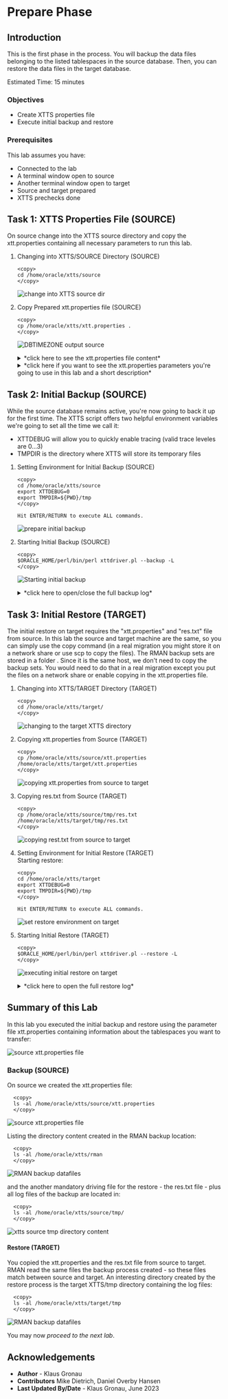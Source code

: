 # Prepare Phase  

## Introduction
This is the first phase in the process. You will backup the data files belonging to the listed tablespaces in the source database. Then, you can restore the data files in the target database.


Estimated Time: 15 minutes

### Objectives

- Create XTTS properties file
- Execute initial backup and restore


### Prerequisites

This lab assumes you have:

- Connected to the lab
- A terminal window open to source
- Another terminal window open to target
- Source and target prepared
- XTTS prechecks done


## Task 1: XTTS Properties File (SOURCE)
On source change into the XTTS source directory and copy the xtt.properties containing all necessary parameters to run this lab.

1. Changing into XTTS/SOURCE Directory (SOURCE)

    ```
    <copy>
    cd /home/oracle/xtts/source
    </copy>
    ```

    ![change into XTTS source dir](./images/switch-src-xtts-dir.png " ")

2. Copy Prepared xtt.properties file (SOURCE)

    ```
    <copy>
    cp /home/oracle/xtts/xtt.properties .
    </copy>
    ```

    ![DBTIMEZONE output source](./images/cpy-xtt-properties.png " ")

    <details>
    <summary>*click here to see the xtt.properties file content*</summary>


      ``` text
        ## xtt.properties
        ## (Doc ID 2471245.1)
        ##
        ## Properties file for xttdriver.pl
        ##
        ## Properties to set are the following:
        ##   tablespaces
        ##   platformid
        ##   dest_datafile_location
        ##   dest_datafile_location
        ##   dest_scratch_location
        ##   cnvinst_home
        ##   cnvinst_sid
        ##   asm_home
        ##   asm_sid
        ##   parallel
        ##   rollparallel
        ##   getfileparallel
        ##   metatransfer
        ##   destuser
        ##   desthost
        ##   desttmpdir
        ##   srcconnstr
        ##   destconnstr
        ##   allowstandby
        ##   usermantransport
        ##
        ## See documentation below and My Oracle Support Note 2471245.1 for details on V4.
        ##
        ##
        ##
        ## Next parameters are needed ONLY when using dbms_file_transfer package
        ## source database directory pointing to the SOURCE datafile location
        ##
        ## srcdir=XTTS_SOURCE_DIR1
        ##
        ## target database directory pointing to the TARGET datafile location
        ##
        ## dstdir=XTTS_TARGET_DIR
        ## srclink=XTTS_SOURCE_LNK
        ## Tablespaces to transport
        ## ========================
        ##
        ## tablespaces
        ## -----------
        ## Comma separated list of tablespaces to transport from source database to destination databa
        ## Do NOT use quotes
        ## Specify tablespace names in CAPITAL letters.
        ## Be sure there are NO space between the names
        ## TABLESPACES w/o sys, system, sysaux, temp and undo - list is comma separated without spaces!
        tablespaces=TPCCTAB,USERS
        ## Source database platform ID
        ## ===========================
        ##
        ## platformid
        ## ----------
        ## Source database platform id, obtained from V$DATABASE.PLATFORM_ID
        platformid=13
        ## SOURCE system file locations
        ## ============================
        ##
        ## src_scratch_location
        ## ------------
        ## Location where datafile copies and incremental backups are created on the source system.
        ##
        ## This location may be an NFS-mounted filesystem that is shared with the
        ## destination system, in which case it should reference the same NFS location
        ## as the dest_scratch_location property for the destination system.
        src_scratch_location=/home/oracle/xtts/rman
        ## DESTINATION system file locations
        ## =================================
        ##
        ## dest_datafile_location
        ## -------------
        ##
        ## This is the FINAL location of the datafiles to be used by the destination database.
        ## Be sure there are NO TRAILING space
        ## Location where the converted datafile copies will be written in the destination.
        ## If using ASM, this should be set to the disk group name:
        ## dest_datafile_location=+DATAMCH
        dest_datafile_location=/u02/oradata/CDB3/pdb3/
        ## dest_scratch_location
        ## -----------
        ## This is the location where datafile copies and backups are placed on the destination system
        ## transferred manually from the souce system.  This location must have
        ## sufficient free space to hold copies of all datafiles and backups being transported.
        ##
        ## This location may be a DBFS-mounted filesystem.
        ##
        ## This location may be an NFS-mounted filesystem that is shared with the
        ## source system in which case it should reference the same NFS location
        ## as the src_scratch_location for the source system.
        ## dest_scratch_location=/dest_backups/
        dest_scratch_location=/home/oracle/xtts/rman
        ## asm_home, asm_sid
        ## -----------------
        ## Grid home and SID for the ASM instance that runs on the destination
        ## system when the destination datafiles will reside on ASM.
        ##
        #asm_home=/u01/app/11.2.0.4/grid
        #asm_sid=+ASM1
        #asm_home=/u01/app/12.1.0.2/grid
        #asm_sid=+ASM1
        ## Parallel parameters
        ## ===================
        ##
        ## parallel
        ## --------
        ## Parallel defines the channel parallelism used in copying (prepare phase),
        ## converting.
        ##
        ## Note: Incremental backup creation parallelism is defined by RMAN
        ## configuration for DEVICE TYPE DISK PARALLELISM.
        ##
        ## If undefined, default value is 8.
        parallel=8
        ## rollparallel
        ## ------------
        ## Defines the level of parallelism for the -r roll forward operation.
        ##
        ## If undefined, default value is 0 (serial roll forward).
        rollparallel=2
        ## getfileparallel
        ## ---------------
        ## Defines the level of parallelism for the -G operation
        ##
        ## If undefined, default value is 1. Max value supported is 8.
        ## This will be enhanced in the future to support more than 8
        ## depending on the destination system resources.
        #getfileparallel=4
        ## metatransfer
        ## ---------------
        ## If passwordless ssh is enabled between the source and the destination, the
        ## script can automatically transfer the temporary files and the backups from
        ## source to destination. Other parameters like desthost, desttmpdir needs to
        ## be defined for this to work. destuser is optional
        ## metatransfer=1
        #metatransfer=1
        ## destuser
        ## ---------
        ## The username that will be used for copying the files from source to dest
        ## using scp. This is optional
        ## dest_user=username
        # dest_user=DESTUSERDUMP
        ## desthost
        ## --------
        ## This will be the name of the destination host.
        ## dest_host=machinename
        #dest_host=hol.localdomain
        ## desttmpdir
        ## ---------------
        ## This should be defined to same directory as TMPDIR for getting the
        ## temporary files. The incremental backups will be copied to directory pointed
        ## by stageondest parameter.
        ## desttmpdir=/ogg/oraacs/XTTS
        #desttmpdir=DUMPTARGET/XTTS/ogg/oraacs/XTTS
        ## dumpdir
        ## ---------
        ## The directory in which the dump file be restored to. If this is not specified
        ## then TMPDIR is used.
        ## dumpdir=/ogg/oraacs/xtts
        ## using scp. This is optional
        ## dumpdir=
        ## srcconnstr
        ## ---------
        ## Only needs to be set in CDB environment. Specifies connect string of the
        ## source pluggable database
        #srcconnstr=sys/knl_test7@cdb1_pdb1
        ## destconnstr
        ## ---------
        ## Only needs to be set in CDB environment. Specifies connect string of the
        ## destination pluggable database
        destconnstr=sys/oracle@pdb3
        ## allowstandby
        ## ---------
        ## This will allow the script to be run from standby database.
        ## allowstandby=1
        ## usermantransport
        ## -----------------
        ## This should be set if using 12c.
        #usermantransport=1
        ## usermantransport=1
      ```
    </details>

    <details>
    <summary>*click here if you want to see the xtt.properties parameters you're going to use in this lab and a short description*</summary>


    | Parameter | Comment |
    | :-------- | :-----|
    | tablespaces=TPCCTAB,USERS | Comma separated list of tablespaces to transport from source database to destination database |
    | platformid=13 | Source database platform id, obtained from V$DATABASE.PLATFORM_ID |
    | src\_scratch\_location=/home/oracle/xtts/rman | Location where datafile copies and incremental backups are created on the source system |
    | dest\_datafile\_location=/u02/oradata/CDB3/pdb3/ | This is the FINAL location of the datafiles to be used by the destination database |
    | parallel=8 | Parallel defines the channel parallelism used in copying (prepare phase), converting (NOT RMAN) |
    | rollparallel=2 | Defines the level of parallelism for the roll forward operation |
    | destconnstr=sys/oracle@pdb3 | Only needs to be set in CDB environment. Specifies connect string of the destination pluggable database |
    {: title="xtts.properties parameters used in this lab"}

    </details>



## Task 2: Initial Backup (SOURCE)
While the source database remains active, you're now going to back it up for the first time.
The XTTS script offers two helpful environment variables we're going to set all the time we call it: </br>
* XTTDEBUG will allow you to quickly enable tracing (valid trace leveles are 0...3) 
* TMPDIR is the directory where XTTS will store its temporary files 

1. Setting Environment for Initial Backup (SOURCE)

    ```
    <copy>
    cd /home/oracle/xtts/source
    export XTTDEBUG=0
    export TMPDIR=${PWD}/tmp
    </copy>

    Hit ENTER/RETURN to execute ALL commands.
    ```

    ![prepare initial backup](./images/prepare-phase-backup-src.png " ")

2. Starting Initial Backup (SOURCE)

    ```
    <copy>
    $ORACLE_HOME/perl/bin/perl xttdriver.pl --backup -L
    </copy>
    ```

    ![Starting initial backup](./images/initial-backup.png " ")

    <details>
    <summary>*click here to open/close the full backup log*</summary>

      ```text
    [UPGR] oracle@hol:~/xtts/source
    $ $ORACLE_HOME/perl/bin/perl xttdriver.pl --backup -L
    ============================================================
    trace file is /home/oracle/xtts/source/tmp/backup_Jun28_Wed_14_09_34_232//Jun28_Wed_14_09_34_232_.log
    =============================================================

    --------------------------------------------------------------------
    Parsing properties
    --------------------------------------------------------------------


    --------------------------------------------------------------------
    Done parsing properties
    --------------------------------------------------------------------


    --------------------------------------------------------------------
    Checking properties
    --------------------------------------------------------------------


    --------------------------------------------------------------------
    Done checking properties
    --------------------------------------------------------------------


    --------------------------------------------------------------------
    Starting prepare phase
    --------------------------------------------------------------------

    scalar(or2
    XXX: adding here for 2, 0, TPCCTAB,USERS

    --------------------------------------------------------------------
    Find list of datafiles in system
    --------------------------------------------------------------------

    sqlplus -L -s  / as sysdba  @/home/oracle/xtts/source/tmp/backup_Jun28_Wed_14_09_34_232//diff.sql /u02/oradata/CDB3/pdb3/

    --------------------------------------------------------------------
    Done finding list of datafiles in system
    --------------------------------------------------------------------

    Prepare source for Tablespaces:
                      'TPCCTAB'  /home/oracle/xtts/rman
    xttpreparesrc.sql for 'TPCCTAB' started at Wed Jun 28 14:09:34 2023
    xttpreparesrc.sql for  ended at Wed Jun 28 14:09:34 2023
    Prepare source for Tablespaces:
                      'USERS'  /home/oracle/xtts/rman
    xttpreparesrc.sql for 'USERS' started at Wed Jun 28 14:09:46 2023
    xttpreparesrc.sql for  ended at Wed Jun 28 14:09:46 2023
    Prepare source for Tablespaces:
                      ''''  /home/oracle/xtts/rman
    xttpreparesrc.sql for '''' started at Wed Jun 28 14:09:50 2023
    xttpreparesrc.sql for  ended at Wed Jun 28 14:09:50 2023
    Prepare source for Tablespaces:
                      ''''  /home/oracle/xtts/rman
    xttpreparesrc.sql for '''' started at Wed Jun 28 14:09:51 2023
    xttpreparesrc.sql for  ended at Wed Jun 28 14:09:51 2023
    Prepare source for Tablespaces:
                      ''''  /home/oracle/xtts/rman
    xttpreparesrc.sql for '''' started at Wed Jun 28 14:09:52 2023
    xttpreparesrc.sql for  ended at Wed Jun 28 14:09:52 2023

    --------------------------------------------------------------------
    Done with prepare phase
    --------------------------------------------------------------------

    Prepare newscn for Tablespaces: 'TPCCTAB'
    Prepare newscn for Tablespaces: 'USERS'
    Prepare newscn for Tablespaces: ''''''''''''
    New /home/oracle/xtts/source/tmp/xttplan.txt with FROM SCN's generated
    scalar(or2
    XXX: adding here for 2, 0, TPCCTAB,USERS
    Added fname here 1:/home/oracle/xtts/rman/USERS_4.tf
    Added fname here 1:/home/oracle/xtts/rman/TPCCTAB_5.tf
    ============================================================
    No new datafiles added
    =============================================================
    [UPGR] oracle@hol:~/xtts/source
      ```
</details>




## Task 3: Initial Restore (TARGET)
The initial restore on target requires the "xtt.properties" and "res.txt" file from source. In this lab the source and target machine are the same, so you can simply use the copy command (in a real migration you might store it on a network share or use scp to copy the files). The RMAN backup sets are stored in a folder . Since it is the same host, we don't need to copy the backup sets. You would need to do that in a real migration except you put the files on a network share or enable copying in the xtt.properties file.

1. Changing into XTTS/TARGET Directory (TARGET)

    ```
    <copy>
    cd /home/oracle/xtts/target/
    </copy>
    ```

    ![changing to the target XTTS directory](./images/prepare-phase-cd-target-dir.png " ")

2. Copying xtt.properties from Source (TARGET)

    ```
    <copy>
    cp /home/oracle/xtts/source/xtt.properties /home/oracle/xtts/target/xtt.properties 
    </copy>
    ```

    ![copying xtt.properties from source to target](./images/cpy-xtt-properties-src-trg.png " ")

3. Copying res.txt from Source (TARGET)

    ```
    <copy>
    cp /home/oracle/xtts/source/tmp/res.txt /home/oracle/xtts/target/tmp/res.txt
    </copy>
    ```


    ![copying rest.txt from source to target](./images/cpy-res-txt-src-trg.png " ")

4. Setting Environment for Initial Restore (TARGET) </br>
Starting restore:

    ```
    <copy>
    cd /home/oracle/xtts/target
    export XTTDEBUG=0
    export TMPDIR=${PWD}/tmp
    </copy>

    Hit ENTER/RETURN to execute ALL commands.
    ```

    ![set restore environment on target](./images/env-initial-restore.png " ")

5. Starting Initial Restore (TARGET)

    ```
    <copy>
    $ORACLE_HOME/perl/bin/perl xttdriver.pl --restore -L
    </copy>
    ```

    ![executing initial restore on target](./images/initial-restore.png " ")

    <details>
    <summary>*click here to open the full restore log*</summary>

      ```text
    [CDB3] oracle@hol:~/xtts/target
    $ $ORACLE_HOME/perl/bin/perl xttdriver.pl --restore -L
    ============================================================
    trace file is /home/oracle/xtts/target/tmp/restore_Jun28_Wed_14_14_06_386//Jun28_Wed_14_14_06_386_.log
    =============================================================

    --------------------------------------------------------------------
    Parsing properties
    --------------------------------------------------------------------


    --------------------------------------------------------------------
    Done parsing properties
    --------------------------------------------------------------------


    --------------------------------------------------------------------
    Checking properties
    --------------------------------------------------------------------


    --------------------------------------------------------------------
    Done checking properties
    --------------------------------------------------------------------


    --------------------------------------------------------------------
    Performing convert for file 4
    --------------------------------------------------------------------


    --------------------------------------------------------------------
    Performing convert for file 5
    --------------------------------------------------------------------

    [CDB3] oracle@hol:~/xtts/target
    $
      ```
    </details>


## Summary of this Lab

In this lab you executed the initial backup and restore using the parameter file xtt.properties containing information about the tablespaces you want to transfer:

![source xtt.properties file](./images/initial-backup-restore.png " ")

### Backup (SOURCE)
On source we created the xtt.properties file:

  ```
    <copy>
    ls -al /home/oracle/xtts/source/xtt.properties
    </copy>
  ```

![source xtt.properties file](./images/ls-src-xtt-properties.png " ")

Listing the directory content created in the RMAN backup location:

  ```
    <copy>
    ls -al /home/oracle/xtts/rman
    </copy>
  ```

![RMAN backup datafiles](./images/ls-rman-src.png " ")

and the another mandatory driving file for the restore - the res.txt file - plus all log files of the backup are located in:
  ```
    <copy>
    ls -al /home/oracle/xtts/source/tmp/
    </copy>
  ```

![xtts source tmp directory content](./images/ls-xtts-tmp-src.png " ")



#### Restore (TARGET)
You copied the xtt.properties and the res.txt file from source to target. RMAN read the same files the backup process created - so these files match between source and target. An interesting directory created by the restore process is the target XTTS/tmp directory containing the log files:
  ```
    <copy>
    ls -al /home/oracle/xtts/target/tmp
    </copy>
  ```

![RMAN backup datafiles](./images/ls-prepare-target-tmp-dir.png " ")


You may now *proceed to the next lab*.




## Acknowledgements
* **Author** - Klaus Gronau
* **Contributors** Mike Dietrich, Daniel Overby Hansen  
* **Last Updated By/Date** - Klaus Gronau, June 2023
